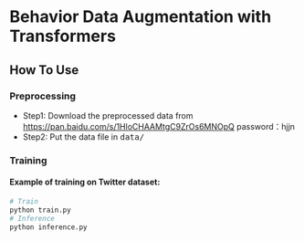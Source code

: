 # Behavior Data Augmentation with Transformers

## How To Use

### Preprocessing
- Step1: Download the preprocessed data from https://pan.baidu.com/s/1HloCHAAMtgC9ZrOs6MNOpQ password：hjjn
- Step2: Put the data file in <tt> data/</tt>

### Training 
#### Example of training on Twitter dataset:
```python
# Train
python train.py
# Inference
python inference.py
```

